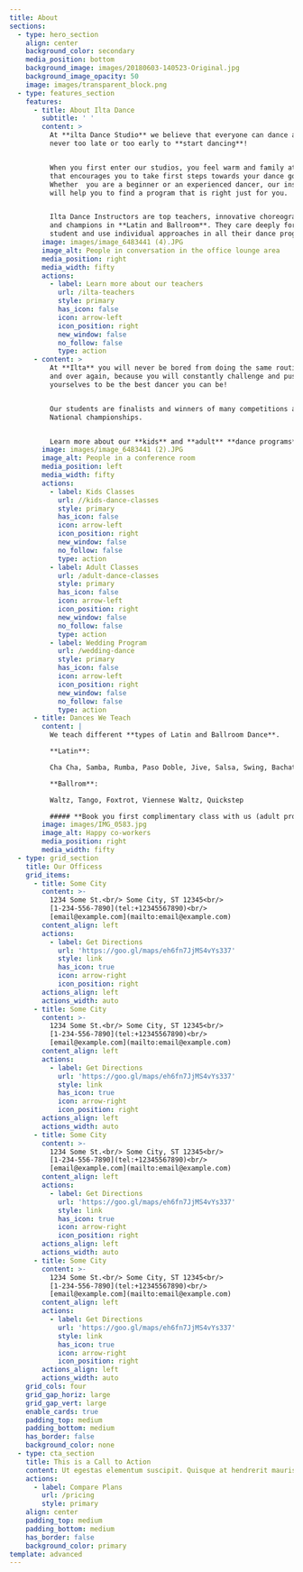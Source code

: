 ```yaml
---
title: About
sections:
  - type: hero_section
    align: center
    background_color: secondary
    media_position: bottom
    background_image: images/20180603-140523-Original.jpg
    background_image_opacity: 50
    image: images/transparent_block.png
  - type: features_section
    features:
      - title: About Ilta Dance
        subtitle: ' '
        content: >
          At **ilta Dance Studio** we believe that everyone can dance and it's
          never too late or too early to **start dancing**!


          When you first enter our studios, you feel warm and family atmosphere
          that encourages you to take first steps towards your dance goals.
          Whether  you are a beginner or an experienced dancer, our instructors
          will help you to find a program that is right just for you.


          Ilta Dance Instructors are top teachers, innovative choreographers,
          and champions in **Latin and Ballroom**. They care deeply for each
          student and use individual approaches in all their dance programs.
        image: images/image_6483441 (4).JPG
        image_alt: People in conversation in the office lounge area
        media_position: right
        media_width: fifty
        actions:
          - label: Learn more about our teachers
            url: /ilta-teachers
            style: primary
            has_icon: false
            icon: arrow-left
            icon_position: right
            new_window: false
            no_follow: false
            type: action
      - content: >
          At **Ilta** you will never be bored from doing the same routine over
          and over again, because you will constantly challenge and push
          yourselves to be the best dancer you can be!


          Our students are finalists and winners of many competitions and
          National championships.


          Learn more about our **kids** and **adult** **dance programs**.
        image: images/image_6483441 (2).JPG
        image_alt: People in a conference room
        media_position: left
        media_width: fifty
        actions:
          - label: Kids Classes
            url: //kids-dance-classes
            style: primary
            has_icon: false
            icon: arrow-left
            icon_position: right
            new_window: false
            no_follow: false
            type: action
          - label: Adult Classes
            url: /adult-dance-classes
            style: primary
            has_icon: false
            icon: arrow-left
            icon_position: right
            new_window: false
            no_follow: false
            type: action
          - label: Wedding Program
            url: /wedding-dance
            style: primary
            has_icon: false
            icon: arrow-left
            icon_position: right
            new_window: false
            no_follow: false
            type: action
      - title: Dances We Teach
        content: |
          We teach different **types of Latin and Ballroom Dance**.

          **Latin**:

          Cha Cha, Samba, Rumba, Paso Doble, Jive, Salsa, Swing, Bachata

          **Ballrom**:

          Waltz, Tango, Foxtrot, Viennese Waltz, Quickstep

          ##### **Book you first complimentary class with us (adult program)**
        image: images/IMG_0583.jpg
        image_alt: Happy co-workers
        media_position: right
        media_width: fifty
  - type: grid_section
    title: Our Officess
    grid_items:
      - title: Some City
        content: >-
          1234 Some St.<br/> Some City, ST 12345<br/>
          [1-234-556-7890](tel:+12345567890)<br/>
          [email@example.com](mailto:email@example.com)
        content_align: left
        actions:
          - label: Get Directions
            url: 'https://goo.gl/maps/eh6fn7JjMS4vYs337'
            style: link
            has_icon: true
            icon: arrow-right
            icon_position: right
        actions_align: left
        actions_width: auto
      - title: Some City
        content: >-
          1234 Some St.<br/> Some City, ST 12345<br/>
          [1-234-556-7890](tel:+12345567890)<br/>
          [email@example.com](mailto:email@example.com)
        content_align: left
        actions:
          - label: Get Directions
            url: 'https://goo.gl/maps/eh6fn7JjMS4vYs337'
            style: link
            has_icon: true
            icon: arrow-right
            icon_position: right
        actions_align: left
        actions_width: auto
      - title: Some City
        content: >-
          1234 Some St.<br/> Some City, ST 12345<br/>
          [1-234-556-7890](tel:+12345567890)<br/>
          [email@example.com](mailto:email@example.com)
        content_align: left
        actions:
          - label: Get Directions
            url: 'https://goo.gl/maps/eh6fn7JjMS4vYs337'
            style: link
            has_icon: true
            icon: arrow-right
            icon_position: right
        actions_align: left
        actions_width: auto
      - title: Some City
        content: >-
          1234 Some St.<br/> Some City, ST 12345<br/>
          [1-234-556-7890](tel:+12345567890)<br/>
          [email@example.com](mailto:email@example.com)
        content_align: left
        actions:
          - label: Get Directions
            url: 'https://goo.gl/maps/eh6fn7JjMS4vYs337'
            style: link
            has_icon: true
            icon: arrow-right
            icon_position: right
        actions_align: left
        actions_width: auto
    grid_cols: four
    grid_gap_horiz: large
    grid_gap_vert: large
    enable_cards: true
    padding_top: medium
    padding_bottom: medium
    has_border: false
    background_color: none
  - type: cta_section
    title: This is a Call to Action
    content: Ut egestas elementum suscipit. Quisque at hendrerit mauris.
    actions:
      - label: Compare Plans
        url: /pricing
        style: primary
    align: center
    padding_top: medium
    padding_bottom: medium
    has_border: false
    background_color: primary
template: advanced
---
```

